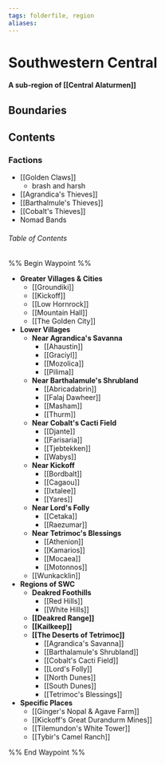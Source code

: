 ```yaml
---
tags: folderfile, region
aliases:
---
```

# Southwestern Central
#### A sub-region of [[Central Alaturmen]]
## Boundaries
## Contents
### Factions
- [[Golden Claws]]
	- brash and harsh
- [[Agrandica's Thieves]]
- [[Barthalmule's Thieves]]
- [[Cobalt's Thieves]]
- Nomad Bands


###### Table of Contents
%% Begin Waypoint %%
- **Greater Villages & Cities**
	- [[Groundiki]]
	- [[Kickoff]]
	- [[Low Hornrock]]
	- [[Mountain Hall]]
	- [[The Golden City]]
- **Lower Villages**
	- **Near Agrandica's Savanna**
		- [[Ahaustin]]
		- [[Graciyl]]
		- [[Mozolica]]
		- [[Pilima]]
	- **Near Barthalamule's Shrubland**
		- [[Abricadabrin]]
		- [[Falaj Dawheer]]
		- [[Masham]]
		- [[Thurm]]
	- **Near Cobalt's Cacti Field**
		- [[Djante]]
		- [[Farisaria]]
		- [[Tjebtekken]]
		- [[Wabys]]
	- **Near Kickoff**
		- [[Bordbalt]]
		- [[Cagaou]]
		- [[Ixtalee]]
		- [[Yares]]
	- **Near Lord's Folly**
		- [[Cetaka]]
		- [[Raezumar]]
	- **Near Tetrimoc's Blessings**
		- [[Athenion]]
		- [[Kamarios]]
		- [[Mocaea]]
		- [[Motonnos]]
	- [[Wunkacklin]]
- **Regions of SWC**
	- **Deakred Foothills**
		- [[Red Hills]]
		- [[White Hills]]
	- **[[Deakred Range]]**
	- **[[Kailkeep]]**
	- **[[The Deserts of Tetrimoc]]**
		- [[Agrandica's Savanna]]
		- [[Barthalamule's Shrubland]]
		- [[Cobalt's Cacti Field]]
		- [[Lord's Folly]]
		- [[North Dunes]]
		- [[South Dunes]]
		- [[Tetrimoc's Blessings]]
- **Specific Places**
	- [[Ginger's Nopal & Agave Farm]]
	- [[Kickoff's Great Durandurm Mines]]
	- [[Tilemundon's White Tower]]
	- [[Tybir's Camel Ranch]]

%% End Waypoint %%
